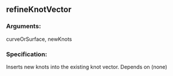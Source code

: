 ## refineKnotVector
### Arguments: 
curveOrSurface, newKnots
### Specification: 
Inserts new knots into the existing knot vector. Depends on (none)

